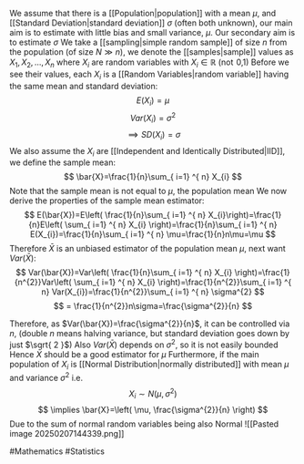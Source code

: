We assume that there is a [[Population|population]] with a mean $\mu$, and [[Standard Deviation|standard deviation]] $\sigma$ (often both unknown), our main aim is to estimate with little bias and small variance, $\mu$.
Our secondary aim is to estimate $\sigma$
We take a [[sampling|simple random sample]] of size $n$ from the population (of size $N\gg n$), we denote the [[samples|sample]] values as $X_{1},X_{2},\dots,X_{n}$ where $X_{i}$ are random variables with $X_{i}\in\mathbb{R}$ (not $\hspace{0pt}0$,1)
Before we see their values, each $X_{i}$ is a [[Random Variables|random variable]] having the same mean and standard deviation:
$$
E(X_{i})=\mu 
$$
$$
 Var(X_{i})=\sigma^{2}
$$
$$
\implies SD(X_{i})=\sigma
$$
We also assume the $X_{i}$ are [[Independent and Identically Distributed|IID]], we define the sample mean:
$$
\bar{X}=\frac{1}{n}\sum_{ i=1} ^{ n}  X_{i}
$$
Note that the sample mean is not equal to $\mu$, the population mean
We now derive the properties of the sample mean estimator:
$$
E(\bar{X})=E\left( \frac{1}{n}\sum_{ i=1} ^{ n}   X_{i}\right)=\frac{1}{n}E\left( \sum_{ i=1} ^{ n}  X_{i} \right)=\frac{1}{n}\sum_{ i=1} ^{ n}  E(X_{i})=\frac{1}{n}\sum_{ i=1} ^{ n}  \mu=\frac{1}{n}n\mu=\mu
$$
Therefore $\bar{X}$ is an unbiased estimator of the population mean $\mu$, next want $Var(\bar{X})$:
$$
Var(\bar{X})=Var\left( \frac{1}{n}\sum_{ i=1} ^{ n}  X_{i} \right)=\frac{1}{n^{2}}Var\left( \sum_{ i=1} ^{ n}  X_{i} \right)=\frac{1}{n^{2}}\sum_{ i=1} ^{ n}  Var(X_{i})=\frac{1}{n^{2}}\sum_{ i=1} ^{ n}  \sigma^{2}
$$
$$
= \frac{1}{n^{2}}n\sigma=\frac{\sigma^{2}}{n}
$$

Therefore, as $Var(\bar{X})=\frac{\sigma^{2}}{n}$, it can be controlled via $n$, (double $n$ means halving variance, but standard deviation goes down by just $\sqrt{ 2 }$)
Also $Var(\bar{X})$ depends on $\sigma^{2}$, so it is not easily bounded
Hence $\bar{X}$ should be a good estimator for $\mu$
Furthermore, if the main population of $X_{i}$ is [[Normal Distribution|normally distributed]] with mean $\mu$ and variance $\sigma^{2}$ i.e.
$$
X_{i}\sim N(\mu,\sigma^{2})
$$
$$
\implies \bar{X}=\left( \mu, \frac{\sigma^{2}}{n} \right)
$$
Due to the sum of normal random variables being also Normal
![[Pasted image 20250207144339.png]]

#Mathematics #Statistics 